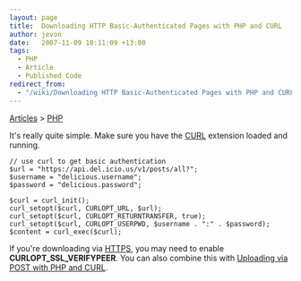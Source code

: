 ```yaml
---
layout: page
title:  Downloading HTTP Basic-Authenticated Pages with PHP and CURL
author: jevon
date:   2007-11-09 10:11:09 +13:00
tags:
  - PHP
  - Article
  - Published Code
redirect_from:
  - "/wiki/Downloading HTTP Basic-Authenticated Pages with PHP and CURL"
---
```


[Articles](Articles.md) > [PHP](PHP.md)

It's really quite simple. Make sure you have the [CURL](curl.md) extension loaded and running.

```
// use curl to get basic authentication
$url = "https://api.del.icio.us/v1/posts/all?";
$username = "delicious.username";
$password = "delicious.password";

$curl = curl_init();
curl_setopt($curl, CURLOPT_URL, $url);
curl_setopt($curl, CURLOPT_RETURNTRANSFER, true);
curl_setopt($curl, CURLOPT_USERPWD, $username . ":" . $password);
$content = curl_exec($curl);
```

If you're downloading via [HTTPS](https.md), you may need to enable **CURLOPT_SSL_VERIFYPEER**. You can also combine this with [Uploading via POST with PHP and CURL](Uploading_via_POST_with_PHP_and_CURL.md).
